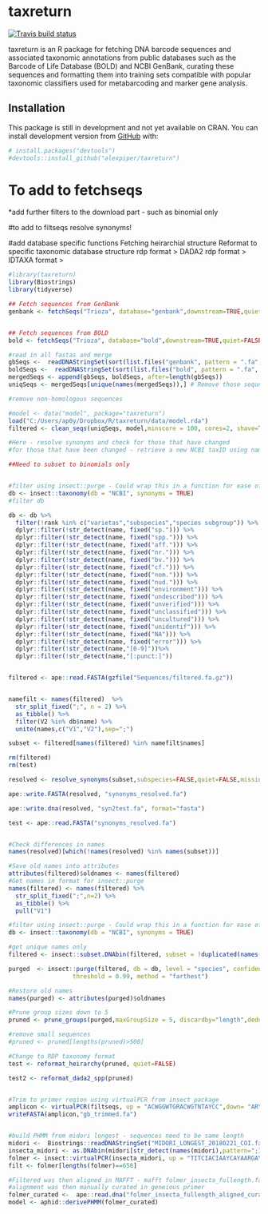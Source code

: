 
<!-- README.md is generated from README.Rmd. Please edit that file -->

# taxreturn

<!-- badges: start -->

[![Travis build
status](https://travis-ci.org/alexpiper/taxreturn.svg?branch=master)](https://travis-ci.org/alexpiper/taxreturn)
<!-- badges: end -->

taxreturn is an R package for fetching DNA barcode sequences and
associated taxonomic annotations from public databases such as the
Barcode of Life Database (BOLD) and NCBI GenBank, curating these
sequences and formatting them into training sets compatible with popular
taxonomic classifiers used for metabarcoding and marker gene analysis.

## Installation

This package is still in development and not yet available on CRAN. You
can install development version from [GitHub](https://github.com/) with:

``` r
# install.packages("devtools")
#devtools::install_github("alexpiper/taxreturn")
```

# To add to fetchseqs

\*add further filters to the download part - such as binomial only

\#to add to filtseqs resolve synonyms\!

\#add database specific functions Fetching heirarchial structure
Reformat to specific taxonomic database structure rdp format \> DADA2
rdp format \> IDTAXA format \>

``` r
#library(taxreturn)
library(Biostrings)
library(tidyverse)

## Fetch sequences from GenBank 
genbank <- fetchSeqs("Trioza", database="genbank",downstream=TRUE,quiet=FALSE, downto="Species", marker="COI OR COI OR COX1 OR COXI", output = "gb-binom",compress=FALSE, cores=3)


## Fetch sequences from BOLD
bold <- fetchSeqs("Trioza", database="bold",downstream=TRUE,quiet=FALSE, downto="Species", marker="COI-5P", output = "gb-binom",compress=FALSE, cores=3)

#read in all fastas and merge
gbSeqs <-  readDNAStringSet(sort(list.files("genbank", pattern = ".fa", full.names = TRUE)))
boldSeqs <-  readDNAStringSet(sort(list.files("bold", pattern = ".fa", full.names = TRUE)))
mergedSeqs <- append(gbSeqs, boldSeqs, after=length(gbSeqs))
uniqSeqs <- mergedSeqs[unique(names(mergedSeqs)),] # Remove those sequnce names that are identical across both databases

#remove non-homologous sequences

#model <- data("model", package="taxreturn")
load("C:/Users/ap0y/Dropbox/R/taxreturn/data/model.rda")
filtered <- clean_seqs(uniqSeqs, model,minscore = 100, cores=2, shave=TRUE,maxNs = 0)

#Here - resolve synonyms and check for those that have changed
#for those that have been changed - retrieve a new NCBI taxID using name2rank

##Need to subset to binomials only


#filter using insect::purge - Could wrap this in a function for ease of use?
db <- insect::taxonomy(db = "NCBI", synonyms = TRUE)
#filter db

db <- db %>%
  filter(!rank %in% c("varietas","subspecies","species subgroup")) %>%
  dplyr::filter(!str_detect(name, fixed("sp."))) %>%
  dplyr::filter(!str_detect(name, fixed("spp."))) %>%
  dplyr::filter(!str_detect(name, fixed("aff."))) %>%
  dplyr::filter(!str_detect(name, fixed("nr."))) %>%
  dplyr::filter(!str_detect(name, fixed("bv."))) %>%
  dplyr::filter(!str_detect(name, fixed("cf."))) %>%
  dplyr::filter(!str_detect(name, fixed("nom."))) %>%
  dplyr::filter(!str_detect(name, fixed("nud."))) %>%
  dplyr::filter(!str_detect(name, fixed("environment"))) %>%
  dplyr::filter(!str_detect(name, fixed("undescribed"))) %>%
  dplyr::filter(!str_detect(name, fixed("unverified"))) %>%
  dplyr::filter(!str_detect(name, fixed("unclassified"))) %>%
  dplyr::filter(!str_detect(name, fixed("uncultured"))) %>%
  dplyr::filter(!str_detect(name, fixed("unidentif"))) %>%
  dplyr::filter(!str_detect(name, fixed("NA"))) %>%
  dplyr::filter(!str_detect(name, fixed("error"))) %>% 
  dplyr::filter(!str_detect(name,"[0-9]"))%>% 
  dplyr::filter(!str_detect(name,"[:punct:]"))


filtered <- ape::read.FASTA(gzfile("Sequences/filtered.fa.gz"))


namefilt <- names(filtered)  %>% 
  str_split_fixed(";", n = 2) %>% 
  as_tibble() %>%
  filter(V2 %in% db$name) %>%
  unite(names,c("V1","V2"),sep=";")

subset <- filtered[names(filtered) %in% namefilt$names]

rm(filtered)
rm(test)

resolved <- resolve_synonyms(subset,subspecies=FALSE,quiet=FALSE,missing="ignore",higherrank=FALSE,fuzzy=TRUE)

ape::write.FASTA(resolved, "synonyms_resolved.fa")

ape::write.dna(resolved, "syn2test.fa", format="fasta")

test <- ape::read.FASTA("synonyms_resolved.fa")


#Check differences in names
names(resolved)[which(!names(resolved) %in% names(subset))]

#Save old names into attributes
attributes(filtered)$oldnames <- names(filtered)
#Get names in format for insect::purge
names(filtered) <- names(filtered) %>%
  str_split_fixed(";",n=2) %>%
  as_tibble() %>%
  pull("V1") 

#filter using insect::purge - Could wrap this in a function for ease of use?
db <- insect::taxonomy(db = "NCBI", synonyms = TRUE)

#get unique names only
filtered <- insect::subset.DNAbin(filtered, subset = !duplicated(names(filtered)))

purged  <- insect::purge(filtered, db = db, level = "species", confidence = 0.8,
                  threshold = 0.99, method = "farthest")

#Restore old names
names(purged) <- attributes(purged)$oldnames

#Prune group sizes down to 5 
pruned <- prune_groups(purged,maxGroupSize = 5, discardby="length",dedup=TRUE, quiet = FALSE)

#remove small sequences
#pruned <- pruned[lengths(pruned)>500]

#Change to RDP taxonomy format
test <- reformat_heirarchy(pruned, quiet=FALSE)

test2 <- reformat_dada2_spp(pruned)


#Trim to primer region using virtualPCR from insect package
amplicon <- virtualPCR(filtseqs, up = "ACWGGWTGRACWGTNTAYCC",down= "ARYATDGTRATDGCHCCDGC",cores=3, rcdown = TRUE, trimprimers = TRUE)
writeFASTA(amplicon,"gb_trimmed.fa")
```

``` r

#build PHMM from midori longest - sequences need to be same length
midori <-  Biostrings::readDNAStringSet("MIDORI_LONGEST_20180221_COI.fasta")
insecta_midori <- as.DNAbin(midori[str_detect(names(midori),pattern=";Insecta;"),])
folmer <- insect::virtualPCR(insecta_midori, up = "TITCIACIAAYCAYAARGAYATTGG",down= "TAIACYTCIGGRTGICCRAARAAYCA",cores=2, rcdown = TRUE, trimprimers = TRUE)
filt <- folmer[lengths(folmer)==658]

#Filtered was then aligned in MAFFT - mafft folmer_insecta_fullength.fa > folmer_insecta_fullength_aligned.fa
#alignment was then manually curated in geneious primer
folmer_curated <-  ape::read.dna("folmer_insecta_fullength_aligned_curated.fa",format="fasta")
model <- aphid::derivePHMM(folmer_curated)
```
